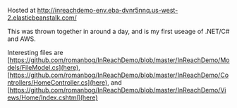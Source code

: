 Hosted at http://inreachdemo-env.eba-dvnr5nnq.us-west-2.elasticbeanstalk.com/

This was thrown together in around a day, and is my first useage of .NET/C# and AWS. 

Interesting files are [https://github.com/romanbog/InReachDemo/blob/master/InReachDemo/Models/FileModel.cs](here), [https://github.com/romanbog/InReachDemo/blob/master/InReachDemo/Controllers/HomeController.cs](here), and [https://github.com/romanbog/InReachDemo/blob/master/InReachDemo/Views/Home/Index.cshtml](here)
